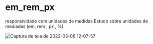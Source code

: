 
# em_rem_px
 responsividade com unidades de medidas
 Estudo sobre unidades de mediadas (em, rem , px , %)
 
![Captura de tela de 2022-05-06 12-07-57](https://user-images.githubusercontent.com/53490825/167160828-dd00466f-7f9a-4196-8b6d-55c47ddb4397.png)

